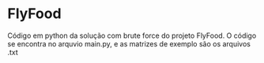 # FlyFood
Código em python da solução com brute force do projeto FlyFood.
O código se encontra no arquvio main.py, e as matrizes de exemplo são os arquivos .txt
